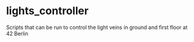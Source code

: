 # lights_controller
Scripts that can be run to control the light veins in ground and first floor at 42 Berlin
